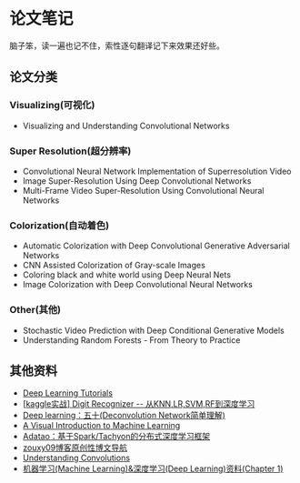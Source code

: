 # 论文笔记

脑子笨，读一遍也记不住，索性逐句翻译记下来效果还好些。

## 论文分类

### Visualizing(可视化)

- Visualizing and Understanding Convolutional Networks

### Super Resolution(超分辨率)

- Convolutional Neural Network Implementation of Superresolution Video
- Image Super-Resolution Using Deep Convolutional Networks
- Multi-Frame Video Super-Resolution Using Convolutional Neural Networks

### Colorization(自动着色)

- Automatic Colorization with Deep Convolutional Generative Adversarial Networks
- CNN Assisted Colorization of Gray-scale Images
- Coloring black and white world using Deep Neural Nets
- Image Colorization with Deep Convolutional Neural Networks

### Other(其他)

- Stochastic Video Prediction with Deep Conditional Generative Models
- Understanding Random Forests - From Theory to Practice

## 其他资料

- [Deep Learning Tutorials](http://deeplearning.net/tutorial/#rd?sukey=e9670b423d2de698df58e35eef98693c2672e3eef5e307e15fc5675a85d18746772efc20ad51a194b9e50ab4fd2eaa50)
- [[kaggle实战] Digit Recognizer -- 从KNN,LR,SVM,RF到深度学习](http://blog.csdn.net/Dinosoft/article/details/50734539)
- [Deep learning：五十(Deconvolution Network简单理解)](http://www.cnblogs.com/tornadomeet/p/3444128.html)
- [A Visual Introduction to Machine Learning](http://www.r2d3.us/visual-intro-to-machine-learning-part-1/)
- [Adatao：基于Spark/Tachyon的分布式深度学习框架](http://download.csdn.net/detail/happytofly/9190473)
- [zouxy09博客原创性博文导航](http://blog.csdn.net/zouxy09/article/details/14222605)
- [Understanding Convolutions](https://colah.github.io/posts/2014-07-Understanding-Convolutions/)
- [机器学习(Machine Learning)&深度学习(Deep Learning)资料(Chapter 1)](http://blog.csdn.net/GarfieldEr007/article/details/50756721)